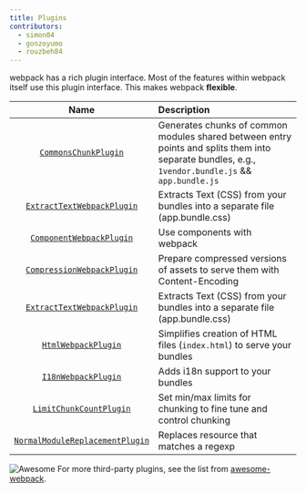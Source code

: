 ```yaml
---
title: Plugins
contributors:
  - simon04
  - gonzoyumo
  - rouzbeh84
---
```


webpack has a rich plugin interface. Most of the features within webpack itself use this plugin interface. This makes webpack **flexible**.

|Name|Description|
|:--:|:----------|
|[`CommonsChunkPlugin`](/plugins/commons-chunk-plugin)| Generates chunks of common modules shared between entry points and splits them into separate  bundles, e.g., `1vendor.bundle.js` && `app.bundle.js`|
|[`ExtractTextWebpackPlugin`](/plugins/extract-text-webpack-plugin)| Extracts Text (CSS) from your bundles into a separate file (app.bundle.css)|
|[`ComponentWebpackPlugin`](/plugins/component-webpack-plugin)| Use components with webpack|
|[`CompressionWebpackPlugin`](/plugins/compression-webpack-plugin)| Prepare compressed versions of assets to serve them with Content-Encoding|
|[`ExtractTextWebpackPlugin`](/plugins/extract-text-webpack-plugin)| Extracts Text (CSS) from your bundles into a separate file (app.bundle.css)|
|[`HtmlWebpackPlugin`](/plugins/html-webpack-plugin)| Simplifies creation of HTML files (`index.html`) to serve your bundles|
|[`I18nWebpackPlugin`](/plugins/i18n-webpack-plugin)| Adds i18n support to your bundles|
|[`LimitChunkCountPlugin`](/plugins/limit-chunk-count-plugin)| Set min/max limits for chunking to fine tune and control chunking|
|[`NormalModuleReplacementPlugin`](/plugins/normal-module-replacement-plugin)| Replaces resource that matches a regexp|

![Awesome](../assets/awesome-badge.svg)
For more third-party plugins, see the list from [awesome-webpack](https://github.com/webpack-contrib/awesome-webpack#webpack-plugins).
